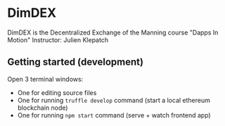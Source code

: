 # DimDEX

DimDEX is the Decentralized Exchange of the Manning course "Dapps In Motion"
Instructor: Julien Klepatch

## Getting started (development)

Open 3 terminal windows:

* One for editing source files
* One for running `truffle develop` command (start a local ethereum blockchain node)
* One for running `npm start` command (serve + watch frontend app)
